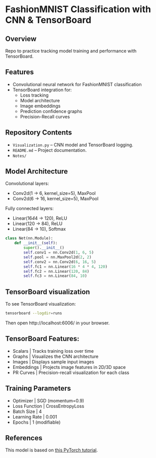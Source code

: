 # FashionMNIST Classification with CNN & TensorBoard

## Overview
Repo to practice tracking model training and performance with TensorBoard.

## Features
- Convolutional neural network for FashionMNIST classification
- TensorBoard integration for:
  - Loss tracking
  - Model architecture
  - Image embeddings
  - Prediction confidence graphs
  - Precision-Recall curves

## Repository Contents
- `Visualization.py` – CNN model and TensorBoard logging.
- `README.md` – Project documentation.
- `Notes/`


## Model Architecture
Convolutional layers:
- Conv2d(1 → 6, kernel_size=5), MaxPool
- Conv2d(6 → 16, kernel_size=5), MaxPool

Fully connected layers:
- Linear(16*4*4 → 120), ReLU
- Linear(120 → 84), ReLU
- Linear(84 → 10), Softmax

```python
class Net(nn.Module):
    def __init__(self):
        super().__init__()
        self.conv1 = nn.Conv2d(1, 6, 5)
        self.pool = nn.MaxPool2d(2, 2)
        self.conv2 = nn.Conv2d(6, 16, 5)
        self.fc1 = nn.Linear(16 * 4 * 4, 120)
        self.fc2 = nn.Linear(120, 84)
        self.fc3 = nn.Linear(84, 10)
```

## TensorBoard visualization
To see TensorBoard visualization:
   ```sh
   tensorboard --logdir=runs
   ```
Then open http://localhost:6006/ in your browser.

## TensorBoard Features:
- Scalars	     | Tracks training loss over time
- Graphs	       | Visualizes the CNN architecture
- Images    	   | Displays sample input images
- Embeddings	   | Projects image features in 2D/3D space
- PR Curves     | Precision-recall visualization for each class

## Training Parameters
- Optimizer     | SGD (momentum=0.9)
- Loss Function | CrossEntropyLoss
- Batch Size     | 4
- Learning Rate  | 0.001
- Epochs         | 1 (modifiable)

## References
This model is based on [this PyTorch tutorial](https://pytorch.org/tutorials/intermediate/tensorboard_tutorial.html).
